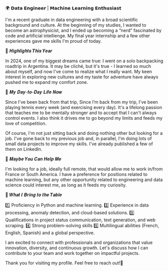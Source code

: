 🌍 𝗗𝗮𝘁𝗮 𝗘𝗻𝗴𝗶𝗻𝗲𝗲𝗿 | 𝗠𝗮𝗰𝗵𝗶𝗻𝗲 𝗟𝗲𝗮𝗿𝗻𝗶𝗻𝗴 𝗘𝗻𝘁𝗵𝘂𝘀𝗶𝗮𝘀𝘁

I'm a recent graduate in data engineering with a broad scientific background and culture. At the beginning of my studies, I wanted to become an astrophysicist, and I ended up becoming a “nerd” fascinated by code and artificial intellienge. My final year internship and a few other experiences gave me skills I'm proud of today.

🌟 𝑯𝒊𝒈𝒉𝒍𝒊𝒈𝒉𝒕𝒔 𝑻𝒉𝒊𝒔 𝒀𝒆𝒂𝒓

In 2024, one of my biggest dreams came true: I went on a solo backpacking roadtrip in Argentina. It may be cliché, but it's true - I learned so much about myself, and now I've come to realize what I really want. My keen interest in exploring new cultures and my taste for adventure have always pushed me to expand my comfort zone.

🎾 𝑴𝒚 𝑫𝒂𝒚-𝒕𝒐-𝑫𝒂𝒚 𝑳𝒊𝒇𝒆 𝑵𝒐𝒘

Since I've been back from that trip, Since I’m back from my trip, I've been playing tennis every week (and exercising every day). It's a lifelong passion that teaches me to be mentally stronger and to accept that I can't always control events. I also think it drives me to go beyond my limits and feeds my love of competition. 

Of course, I'm not just sitting back and doing nothing other but looking for a job. I've gone back to my previous job and, in parallel, I'm doing lots of small data projects to improve my skills. I've already published a few of them on LinkedIn.

🤝 𝑴𝒂𝒚𝒃𝒆 𝒀𝒐𝒖 𝑪𝒂𝒏 𝑯𝒆𝒍𝒑 𝑴𝒆

I'm looking for a job, ideally full remote, that would allow me to work in/from France or South America. I have a preference for positions related to machine learning, but any other opportunity related to engineering and data science could interest me, as long as it feeds my curiosity.

🚀 𝑾𝒉𝒂𝒕 𝑰 𝑩𝒓𝒊𝒏𝒈 𝒕𝒐 𝒕𝒉𝒆 𝑻𝒂𝒃𝒍𝒆

1️⃣ Proficiency in Python and machine learning.
2️⃣ Experience in data processing, anomaly detection, and cloud-based solutions.
3️⃣ Qualifications in project status communication, text generation, and web scraping.
4️⃣ Strong problem-solving skills
5️⃣ Multilingual abilities (French, English, Spanish) and a global perspective.

I am excited to connect with professionals and organizations that value innovation, diversity, and continuous growth. Let's discuss how I can contribute to your team and work together on impactful projects.

Thank you for visiting my profile. Feel free to reach out!🙌

<!--
**fabricemlili/fabricemlili** is a ✨ _special_ ✨ repository because its `README.md` (this file) appears on your GitHub profile.

Here are some ideas to get you started:

- 🔭 I’m currently working on ...
- 🌱 I’m currently learning ...
- 👯 I’m looking to collaborate on ...
- 🤔 I’m looking for help with ...
- 💬 Ask me about ...
- 📫 How to reach me: ...
- 😄 Pronouns: ...
- ⚡ Fun fact: ...
-->
